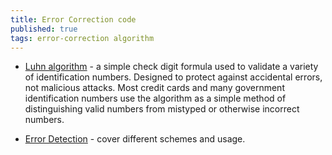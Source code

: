 ```yaml
---
title: Error Correction code
published: true
tags: error-correction algorithm
---
```

- [Luhn algorithm](https://en.wikipedia.org/wiki/Luhn_algorithm) -  a simple check digit formula used to validate a variety of identification numbers. Designed to protect against accidental errors, not malicious attacks. Most credit cards and many government identification numbers use the algorithm as a simple method of distinguishing valid numbers from mistyped or otherwise incorrect numbers. 

- [Error Detection](https://plus.maths.org/content/take-break) - cover different schemes and usage.


